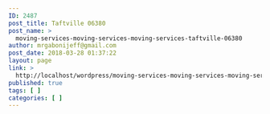 ```yaml
---
ID: 2487
post_title: Taftville 06380
post_name: >
  moving-services-moving-services-moving-services-taftville-06380
author: mrgabonijeff@gmail.com
post_date: 2018-03-28 01:37:22
layout: page
link: >
  http://localhost/wordpress/moving-services-moving-services-moving-services-taftville-06380/
published: true
tags: [ ]
categories: [ ]
---
```

